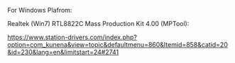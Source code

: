 For Windows Plafrom:

Realtek (Win7) RTL8822C Mass Production Kit 4.00 (MPTool): 

https://www.station-drivers.com/index.php?option=com_kunena&view=topic&defaultmenu=860&Itemid=858&catid=20&id=230&lang=en&limitstart=24#2741
